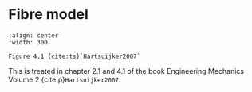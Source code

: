 ```{index} Fibre model
```
# Fibre model

```{figure} ./fibre_model_data/image.png
:align: center
:width: 300

Figure 4.1 {cite:ts}`Hartsuijker2007`
```

This is treated in chapter 2.1 and 4.1 of the book Engineering Mechanics Volume 2 {cite:p}`Hartsuijker2007`.
